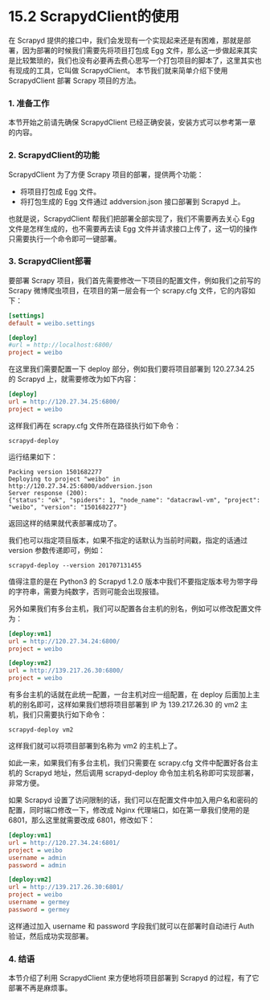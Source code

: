 # 15.2 ScrapydClient的使用

在 Scrapyd 提供的接口中，我们会发现有一个实现起来还是有困难，那就是部署，因为部署的时候我们需要先将项目打包成 Egg 文件，那么这一步做起来其实是比较繁琐的，我们也没有必要再去费心思写一个打包项目的脚本了，这里其实也有现成的工具，它叫做 ScrapydClient。
本节我们就来简单介绍下使用 ScrapydClient 部署 Scrapy 项目的方法。

### 1. 准备工作

本节开始之前请先确保 ScrapydClient 已经正确安装，安装方式可以参考第一章的内容。

### 2. ScrapydClient的功能

ScrapydClient 为了方便 Scrapy 项目的部署，提供两个功能：
* 将项目打包成 Egg 文件。
* 将打包生成的 Egg 文件通过 addversion.json 接口部署到 Scrapyd 上。

也就是说，ScrapydClient 帮我们把部署全部实现了，我们不需要再去关心 Egg 文件是怎样生成的，也不需要再去读 Egg 文件并请求接口上传了，这一切的操作只需要执行一个命令即可一键部署。

### 3. ScrapydClient部署

要部署 Scrapy 项目，我们首先需要修改一下项目的配置文件，例如我们之前写的 Scrapy 微博爬虫项目，在项目的第一层会有一个 scrapy.cfg 文件，它的内容如下：

```ini
[settings]
default = weibo.settings

[deploy]
#url = http://localhost:6800/
project = weibo
```

在这里我们需要配置一下 deploy 部分，例如我们要将项目部署到 120.27.34.25 的 Scrapyd 上，就需要修改为如下内容：

```ini
[deploy]
url = http://120.27.34.25:6800/
project = weibo
```

这样我们再在 scrapy.cfg 文件所在路径执行如下命令：

```
scrapyd-deploy
```

运行结果如下：

```
Packing version 1501682277
Deploying to project "weibo" in http://120.27.34.25:6800/addversion.json
Server response (200):
{"status": "ok", "spiders": 1, "node_name": "datacrawl-vm", "project": "weibo", "version": "1501682277"}
```

返回这样的结果就代表部署成功了。

我们也可以指定项目版本，如果不指定的话默认为当前时间戳，指定的话通过 version 参数传递即可，例如：

```
scrapyd-deploy --version 201707131455
```

值得注意的是在 Python3 的 Scrapyd 1.2.0 版本中我们不要指定版本号为带字母的字符串，需要为纯数字，否则可能会出现报错。

另外如果我们有多台主机，我们可以配置各台主机的别名，例如可以修改配置文件为：

```ini
[deploy:vm1]
url = http://120.27.34.24:6800/
project = weibo

[deploy:vm2]
url = http://139.217.26.30:6800/
project = weibo
```

有多台主机的话就在此统一配置，一台主机对应一组配置，在 deploy 后面加上主机的别名即可，这样如果我们想将项目部署到 IP 为 139.217.26.30 的 vm2 主机，我们只需要执行如下命令：

```
scrapyd-deploy vm2
```

这样我们就可以将项目部署到名称为 vm2 的主机上了。

如此一来，如果我们有多台主机，我们只需要在 scrapy.cfg 文件中配置好各台主机的 Scrapyd 地址，然后调用 scrapyd-deploy 命令加主机名称即可实现部署，非常方便。

如果 Scrapyd 设置了访问限制的话，我们可以在配置文件中加入用户名和密码的配置，同时端口修改一下，修改成 Nginx 代理端口，如在第一章我们使用的是 6801，那么这里就需要改成 6801，修改如下：

```ini
[deploy:vm1]
url = http://120.27.34.24:6801/
project = weibo
username = admin
password = admin

[deploy:vm2]
url = http://139.217.26.30:6801/
project = weibo
username = germey
password = germey
```

这样通过加入 username 和 password 字段我们就可以在部署时自动进行 Auth 验证，然后成功实现部署。

### 4. 结语

本节介绍了利用 ScrapydClient 来方便地将项目部署到 Scrapyd 的过程，有了它部署不再是麻烦事。

